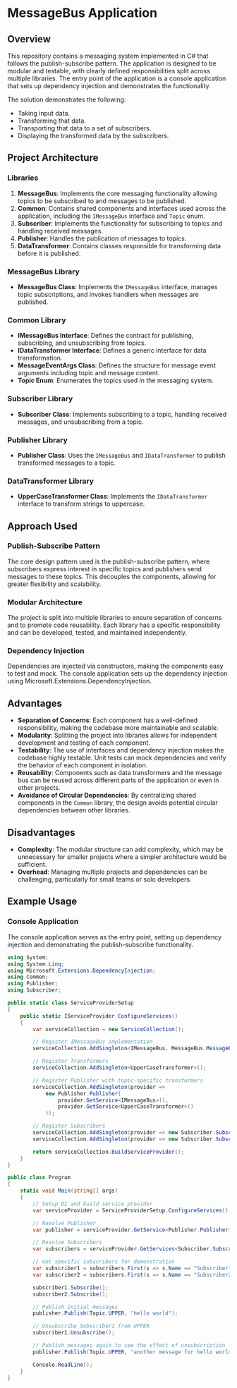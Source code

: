 # MessageBus Application

## Overview

This repository contains a messaging system implemented in C# that follows the publish-subscribe pattern. The application is designed to be modular and testable, with clearly defined responsibilities split across multiple libraries. The entry point of the application is a console application that sets up dependency injection and demonstrates the functionality.

The solution demonstrates the following:
- Taking input data.
- Transforming that data.
- Transporting that data to a set of subscribers.
- Displaying the transformed data by the subscribers.

## Project Architecture

### Libraries

1. **MessageBus**: Implements the core messaging functionality allowing topics to be subscribed to and messages to be published.
2. **Common**: Contains shared components and interfaces used across the application, including the `IMessageBus` interface and `Topic` enum.
3. **Subscriber**: Implements the functionality for subscribing to topics and handling received messages.
4. **Publisher**: Handles the publication of messages to topics.
5. **DataTransformer**: Contains classes responsible for transforming data before it is published.

### MessageBus Library

- **MessageBus Class**: Implements the `IMessageBus` interface, manages topic subscriptions, and invokes handlers when messages are published.

### Common Library

- **IMessageBus Interface**: Defines the contract for publishing, subscribing, and unsubscribing from topics.
- **IDataTransformer Interface**: Defines a generic interface for data transformation.
- **MessageEventArgs Class**: Defines the structure for message event arguments including topic and message content.
- **Topic Enum**: Enumerates the topics used in the messaging system.

### Subscriber Library

- **Subscriber Class**: Implements subscribing to a topic, handling received messages, and unsubscribing from a topic.

### Publisher Library

- **Publisher Class**: Uses the `IMessageBus` and `IDataTransformer` to publish transformed messages to a topic.

### DataTransformer Library

- **UpperCaseTransformer Class**: Implements the `IDataTransformer` interface to transform strings to uppercase.

## Approach Used

### Publish-Subscribe Pattern

The core design pattern used is the publish-subscribe pattern, where subscribers express interest in specific topics and publishers send messages to these topics. This decouples the components, allowing for greater flexibility and scalability.

### Modular Architecture

The project is split into multiple libraries to ensure separation of concerns and to promote code reusability. Each library has a specific responsibility and can be developed, tested, and maintained independently.

### Dependency Injection

Dependencies are injected via constructors, making the components easy to test and mock. The console application sets up the dependency injection using Microsoft.Extensions.DependencyInjection.

## Advantages

- **Separation of Concerns**: Each component has a well-defined responsibility, making the codebase more maintainable and scalable.
- **Modularity**: Splitting the project into libraries allows for independent development and testing of each component.
- **Testability**: The use of interfaces and dependency injection makes the codebase highly testable. Unit tests can mock dependencies and verify the behavior of each component in isolation.
- **Reusability**: Components such as data transformers and the message bus can be reused across different parts of the application or even in other projects.
- **Avoidance of Circular Dependencies**: By centralizing shared components in the `Common` library, the design avoids potential circular dependencies between other libraries.

## Disadvantages

- **Complexity**:  The modular structure can add complexity, which may be unnecessary for smaller projects where a simpler architecture would be sufficient.
- **Overhead**: Managing multiple projects and dependencies can be challenging, particularly for small teams or solo developers.

## Example Usage

### Console Application

The console application serves as the entry point, setting up dependency injection and demonstrating the publish-subscribe functionality.

```csharp
using System;
using System.Linq;
using Microsoft.Extensions.DependencyInjection;
using Common;
using Publisher;
using Subscriber;

public static class ServiceProviderSetup
{
    public static IServiceProvider ConfigureServices()
    {
        var serviceCollection = new ServiceCollection();

        // Register IMessageBus implementation
        serviceCollection.AddSingleton<IMessageBus, MessageBus.MessageBus>();

        // Register Transformers
        serviceCollection.AddSingleton<UpperCaseTransformer>();

        // Register Publisher with topic-specific transformers
        serviceCollection.AddSingleton(provider =>
            new Publisher.Publisher(
                provider.GetService<IMessageBus>(),
                provider.GetService<UpperCaseTransformer>()
            ));

        // Register Subscribers
        serviceCollection.AddSingleton(provider => new Subscriber.Subscriber("Subscriber1", provider.GetService<IMessageBus>(), Topic.UPPER));
        serviceCollection.AddSingleton(provider => new Subscriber.Subscriber("Subscriber2", provider.GetService<IMessageBus>(), Topic.UPPER));

        return serviceCollection.BuildServiceProvider();
    }
}

public class Program
{
    static void Main(string[] args)
    {
        // Setup DI and build service provider
        var serviceProvider = ServiceProviderSetup.ConfigureServices();

        // Resolve Publisher
        var publisher = serviceProvider.GetService<Publisher.Publisher>();

        // Resolve Subscribers
        var subscribers = serviceProvider.GetServices<Subscriber.Subscriber>();

        // Get specific subscribers for demonstration
        var subscriber1 = subscribers.First(s => s.Name == "Subscriber1");
        var subscriber2 = subscribers.First(s => s.Name == "Subscriber2");

        subscriber1.Subscribe();
        subscriber2.Subscribe();

        // Publish initial messages
        publisher.Publish(Topic.UPPER, "hello world");

        // Unsubscribe Subscriber1 from UPPER
        subscriber1.Unsubscribe();

        // Publish messages again to see the effect of unsubscription
        publisher.Publish(Topic.UPPER, "another message for hello world");

        Console.ReadLine();
    }
}
